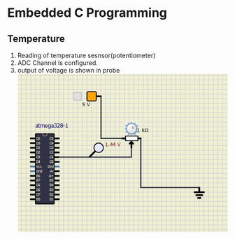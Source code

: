 # Embedded C Programming 
## Temperature 

  1.  Reading of temperature sesnsor(potentiometer)
  2.  ADC Channel is configured.
  3.  output of voltage is shown in probe
![Activity2](https://github.com/topnotch07/Emb-C/blob/3d87214f0dd7b2bc5afb41be042d8aaa1cb60d99/Activity-2/activity2.jpg)

